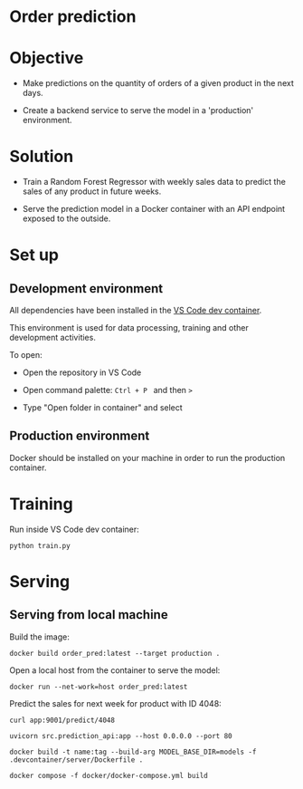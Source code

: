 # Order prediction

# Objective

- Make predictions on the quantity of orders of a given product in the next days.

- Create a backend service to serve the model in a 'production' environment.

# Solution

- Train a Random Forest Regressor with weekly sales data to predict the sales of any product in future weeks.

- Serve the prediction model in a Docker container with an API endpoint exposed to the outside.

# Set up

## Development environment

All dependencies have been installed in the [VS Code dev container](https://code.visualstudio.com/docs/devcontainers/containers).

This environment is used for data processing, training and other development activities.

To open:

- Open the repository in VS Code

- Open command palette: ```Ctrl + P ``` and then ```>```

- Type "Open folder in container" and select

## Production environment

Docker should be installed on your machine in order to run the production container.

# Training

Run inside VS Code dev container:

```
python train.py
```


# Serving

## Serving from local machine

Build the image:

```
docker build order_pred:latest --target production .
```

Open a local host from the container to serve the model:

```
docker run --net-work=host order_pred:latest
```

Predict the sales for next week for product with ID 4048:

```
curl app:9001/predict/4048
```


```
uvicorn src.prediction_api:app --host 0.0.0.0 --port 80
```

```
docker build -t name:tag --build-arg MODEL_BASE_DIR=models -f .devcontainer/server/Dockerfile .
```

```
docker compose -f docker/docker-compose.yml build
```